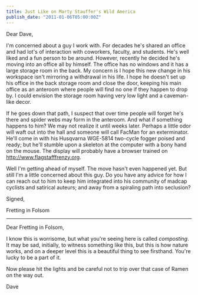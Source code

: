 ```yaml
---
title: Just Like on Marty Stauffer's Wild America
publish_date: "2011-01-06T05:00:00Z"
---
```


Dear Dave,

I'm concerned about a guy I work with. For decades he's shared an office and had lot's of interaction with coworkers, faculty, and students. He's well liked and a fun person to be around. However, recently he decided he's moving into an office all by himself. The office has no windows and it has a large storage room in the back. My concern is I hope this new change in his workspace isn't mirroring a withdrawal in his life. I hope he doesn't set up his office in the back storage room and close the door, keeping his main office as an anteroom where people will find no one if they happen to drop by. I could envision the storage room having very low light and a caveman-like decor.

If he goes down that path, I suspect that over time people will forget he's there and spider webs may form in the anteroom. And what if something happens to him? We may not realize it until weeks later. Perhaps a little odor will waft out into the hall and someone will call FacMan for an exterminator. He'll come in with his Husqvarna WGE-5814 two-cycle fogger poised and ready; but he'll stumble upon a skeleton at the computer with a bony hand on the mouse. The display will probably have a browser trained on http://www.flagstafffrenzy.org.

Well I'm getting ahead of myself. The move hasn't even happened yet. But still I'm a little concerned about this guy. Do you have any advice for how I can reach out to him to keep him integrated into his community of madcap cyclists and satirical auteurs; and away from a spiraling path into seclusion?

Signed,

Fretting in Folsom

---

Dear Fretting in Folsom,

I know this is worrisome, but what you're seeing here is called _composting_. It may be sad, initially, to witness something like this, but this is how nature works, and on a deeper level this is a beautiful thing to see firsthand. You're lucky to be a part of it.

Now please hit the lights and be careful not to trip over that case of Ramen on the way out.

Dave
